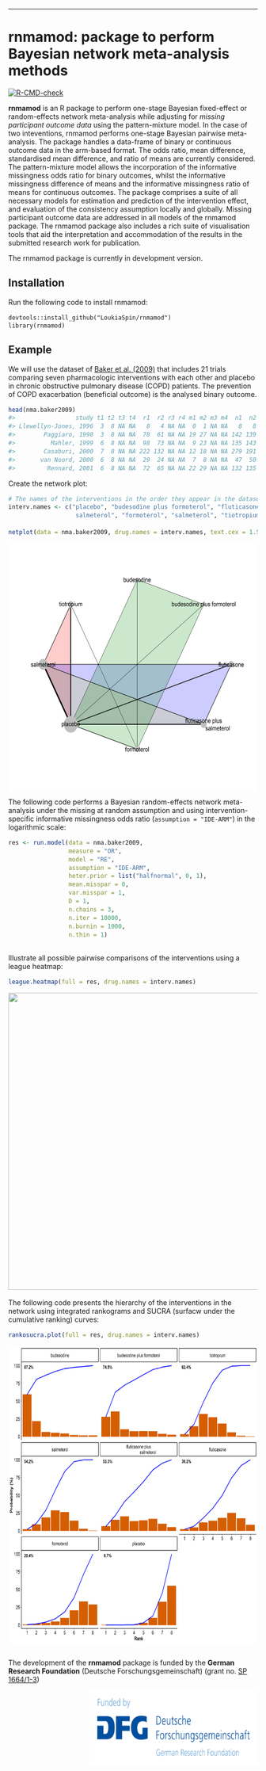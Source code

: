 *** 

# rnmamod: package to perform Bayesian network meta-analysis methods

  <!-- badges: start -->
  [![R-CMD-check](https://github.com/LoukiaSpin/rnmamod/workflows/R-CMD-check/badge.svg)](https://github.com/LoukiaSpin/rnmamod/actions)
  <!-- badges: end -->

**rnmamod** is an R package to perform one-stage Bayesian fixed-effect or random-effects network meta-analysis while adjusting for *missing participant outcome data* using the pattern-mixture model. In the case of two inteventions, rnmamod performs one-stage Bayesian pairwise meta-analysis. The package handles a data-frame of binary or continuous outcome data in the arm-based format. The odds ratio, mean difference, standardised mean difference, and ratio of means are currently considered. The pattern-mixture model allows the incorporation of the informative missingness odds ratio for binary outcomes, whilst the informative missingness difference of means and the informative missingness ratio of means for continuous outcomes. The package comprises a suite of all necessary models for estimation and prediction of the intervention effect, and evaluation of the consistency assumption locally and globally. Missing participant outcome data are addressed in all models of the rnmamod package. The rnmamod package also includes a rich suite of visualisation tools that aid the interpretation and accommodation of the results in the submitted research work for publication. 

The rnmamod package is currently in development version.

## Installation

Run the following code to install rnmamod:

    devtools::install_github("LoukiaSpin/rnmamod")
    library(rnmamod)

## Example

We will use the dataset of [Baker et al. (2009)](https://pubmed.ncbi.nlm.nih.gov/19637942/) that includes 21 trials comparing seven pharmacologic interventions with each other and placebo in chronic obstructive pulmonary disease (COPD) patients. The prevention of COPD exacerbation (beneficial outcome) is the analysed binary outcome.

``` r
head(nma.baker2009)
#>                 study t1 t2 t3 t4  r1  r2 r3 r4 m1 m2 m3 m4  n1  n2 n3 n4
#> Llewellyn-Jones, 1996  3  8 NA NA   8   4 NA NA  0  1 NA NA   8   8 NA NA
#>        Paggiaro, 1998  3  8 NA NA  78  61 NA NA 19 27 NA NA 142 139 NA NA
#>          Mahler, 1999  6  8 NA NA  98  73 NA NA  9 23 NA NA 135 143 NA NA
#>        Casaburi, 2000  7  8 NA NA 222 132 NA NA 12 18 NA NA 279 191 NA NA
#>       van Noord, 2000  6  8 NA NA  29  24 NA NA  7  8 NA NA  47  50 NA NA
#>         Rennard, 2001  6  8 NA NA  72  65 NA NA 22 29 NA NA 132 135 NA NA
```

Create the network plot:

``` r
# The names of the interventions in the order they appear in the dataset
interv.names <- c("placebo", "budesodine plus formoterol", "fluticasone", "fluticasone plus
                   salmeterol", "formoterol", "salmeterol", "tiotropium", "budesodine")

netplot(data = nma.baker2009, drug.names = interv.names, text.cex = 1.5)
```

<div style="text-align: center"> <img src="man/figures/Network_Baker.png" width="650" height="500" align="center"></div>

The following code performs a Bayesian random-effects network meta-analysis under the missing at random assumption and using intervention-specific informative missingness odds ratio (`assumption = "IDE-ARM"`) in the logarithmic scale:

``` r
res <- run.model(data = nma.baker2009,
                 measure = "OR",
                 model = "RE",
                 assumption = "IDE-ARM",
                 heter.prior = list("halfnormal", 0, 1),
                 mean.misspar = 0,
                 var.misspar = 1,
                 D = 1,
                 n.chains = 3,
                 n.iter = 10000,
                 n.burnin = 1000,
                 n.thin = 1)
```
<br/>
Illustrate all possible pairwise comparisons of the interventions using a league heatmap:

``` r
league.heatmap(full = res, drug.names = interv.names)
```

<div style="text-align: center"> <img src="man/figures/.png" width="750" height="600" align="center"></div>
<br/>
The following code presents the hierarchy of the interventions in the network using integrated rankograms and SUCRA (surfacw under the cumulative ranking) curves:

``` r
rankosucra.plot(full = res, drug.names = interv.names)
```

<div style="text-align: center"> <img src="man/figures/Sucra_Baker.png" width="751" height="601" align="center"></div>

##
The development of the **rnmamod** package is funded by the **German Research Foundation** (Deutsche Forschungsgemeinschaft) (grant no. [SP 1664/1-3](https://gepris.dfg.de/gepris/projekt/339420617)) <div style="text-align: right"> <img src="man/figures/dfg_logo_schriftzug_blau_foerderung_en.png" width="340" height="150" align="right"></div>
